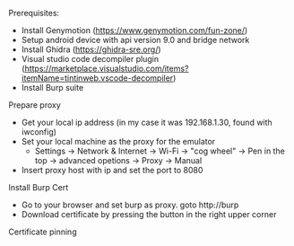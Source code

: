 Prerequisites:
- Install Genymotion (https://www.genymotion.com/fun-zone/)
- Setup android device with api version 9.0 and bridge network
- Install Ghidra (https://ghidra-sre.org/)
- Visual studio code decompiler plugin (https://marketplace.visualstudio.com/items?itemName=tintinweb.vscode-decompiler)
- Install Burp suite

Prepare proxy
- Get your local ip address (in my case it was 192.168.1.30, found with iwconfig) 
- Set your local machine as the proxy for the emulator
  - Settings -> Network & Internet -> Wi-Fi -> "cog wheel" -> Pen in the top -> advanced opetions -> Proxy -> Manual
- Insert proxy host with ip and set the port to 8080

Install Burp Cert
- Go to your browser and set burp as proxy. goto http://burp
- Download certificate by pressing the button in the right upper corner


Certificate pinning
